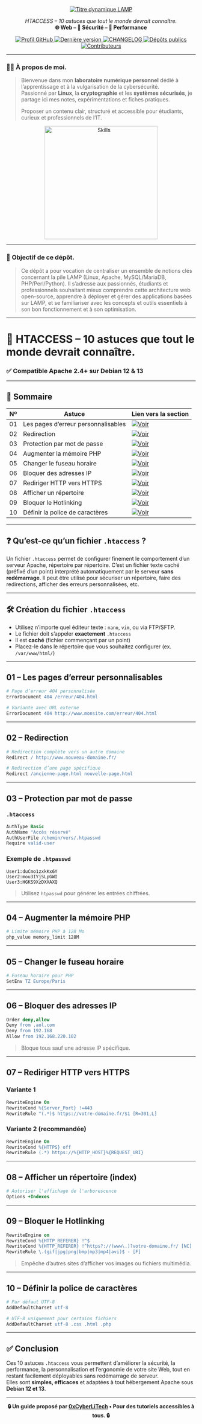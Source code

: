 
<p align="center">
  <a href="https://github.com/0xCyberLiTech">
    <img src="https://readme-typing-svg.herokuapp.com?font=JetBrains+Mono&size=50&duration=6000&pause=1000000000&color=FF0048&center=true&vCenter=true&width=1100&lines=%3ELAMP_" alt="Titre dynamique LAMP" />
  </a>
</p>

<p align="center">
  <em>HTACCESS – 10 astuces que tout le monde devrait connaître.</em><br>
  <b>🌐 Web – 🔐 Sécurité – 🚀 Performance</b>
</p>

<p align="center">
  <a href="https://github.com/0xCyberLiTech">
    <img src="https://img.shields.io/badge/Profil-GitHub-181717?logo=github&style=flat-square" alt="Profil GitHub" />
  </a>
  <a href="https://github.com/0xCyberLiTech/Apache2/releases/latest">
    <img src="https://img.shields.io/github/v/release/0xCyberLiTech/Apache2?label=version&style=flat-square&color=blue" alt="Dernière version" />
  </a>
  <a href="https://github.com/0xCyberLiTech/Apache2/blob/main/CHANGELOG.md">
    <img src="https://img.shields.io/badge/📄%20Changelog-Apache2-blue?style=flat-square" alt="CHANGELOG" />
  </a>
  <a href="https://github.com/0xCyberLiTech?tab=repositories">
    <img src="https://img.shields.io/badge/Dépôts-publics-blue?style=flat-square" alt="Dépôts publics" />
  </a>
  <a href="https://github.com/0xCyberLiTech/Apache2/graphs/contributors">
    <img src="https://img.shields.io/badge/👥%20Contributeurs-cliquez%20ici-007ec6?style=flat-square" alt="Contributeurs" />
  </a>
</p>

---

### 👨‍💻 **À propos de moi.**

> Bienvenue dans mon **laboratoire numérique personnel** dédié à l’apprentissage et à la vulgarisation de la cybersécurité.  
> Passionné par **Linux**, la **cryptographie** et les **systèmes sécurisés**, je partage ici mes notes, expérimentations et fiches pratiques.  
>  
 > Proposer un contenu clair, structuré et accessible pour étudiants, curieux et professionnels de l’IT.  

<p align="center">
  <a href="https://github.com/0xCyberLiTech" target="_blank" rel="noopener">
    <img src="https://skillicons.dev/icons?i=linux,debian,bash,docker,nginx,git,vim" alt="Skills" alt="Logo techno" width="300">
  </a>
</p>

---

### 🎯 **Objectif de ce dépôt.**

> Ce dépôt a pour vocation de centraliser un ensemble de notions clés concernant la pile LAMP (Linux, Apache, MySQL/MariaDB, PHP/Perl/Python). Il s’adresse aux passionnés, étudiants et professionnels souhaitant
> mieux comprendre cette architecture web open-source, apprendre à déployer et gérer des applications basées sur LAMP, et se familiariser avec les concepts et outils essentiels à son bon fonctionnement et à son
> optimisation.

---

# 🔐 HTACCESS – 10 astuces que tout le monde devrait connaître.
### ✅ Compatible Apache 2.4+ sur Debian 12 & 13

---

## 📑 Sommaire

| Nº  | Astuce                                     | Lien vers la section                           |
|-----|--------------------------------------------|-----------------------------------------------|
| 01  | Les pages d’erreur personnalisables        | [![Voir](https://img.shields.io/badge/Voir-01-blue)](#balise-01)       |
| 02  | Redirection                                | [![Voir](https://img.shields.io/badge/Voir-02-blue)](#balise-02)       |
| 03  | Protection par mot de passe                | [![Voir](https://img.shields.io/badge/Voir-03-blue)](#balise-03)       |
| 04  | Augmenter la mémoire PHP                   | [![Voir](https://img.shields.io/badge/Voir-04-blue)](#balise-04)       |
| 05  | Changer le fuseau horaire                  | [![Voir](https://img.shields.io/badge/Voir-05-blue)](#balise-05)       |
| 06  | Bloquer des adresses IP                    | [![Voir](https://img.shields.io/badge/Voir-06-blue)](#balise-06)       |
| 07  | Rediriger HTTP vers HTTPS                  | [![Voir](https://img.shields.io/badge/Voir-07-blue)](#balise-07)       |
| 08  | Afficher un répertoire                     | [![Voir](https://img.shields.io/badge/Voir-08-blue)](#balise-08)       |
| 09  | Bloquer le Hotlinking                      | [![Voir](https://img.shields.io/badge/Voir-09-blue)](#balise-09)       |
| 10  | Définir la police de caractères            | [![Voir](https://img.shields.io/badge/Voir-10-blue)](#balise-10)       |

---

## ❓ Qu’est-ce qu’un fichier `.htaccess` ?

Un fichier `.htaccess` permet de configurer finement le comportement d’un serveur Apache, répertoire par répertoire. C’est un fichier texte caché (préfixé d’un point) interprété automatiquement par le serveur **sans redémarrage**. Il peut être utilisé pour sécuriser un répertoire, faire des redirections, afficher des erreurs personnalisées, etc.

---

## 🛠️ Création du fichier `.htaccess`

- Utilisez n’importe quel éditeur texte : `nano`, `vim`, ou via FTP/SFTP.
- Le fichier doit s’appeler **exactement** `.htaccess`
- Il est **caché** (fichier commençant par un point)
- Placez-le dans le répertoire que vous souhaitez configurer (ex. `/var/www/html/`)

---

<a name="balise-01"></a>
## 01 – Les pages d’erreur personnalisables

```apache
# Page d’erreur 404 personnalisée
ErrorDocument 404 /erreur/404.html

# Variante avec URL externe
ErrorDocument 404 http://www.monsite.com/erreur/404.html
```

---

<a name="balise-02"></a>
## 02 – Redirection

```apache
# Redirection complète vers un autre domaine
Redirect / http://www.nouveau-domaine.fr/

# Redirection d’une page spécifique
Redirect /ancienne-page.html nouvelle-page.html
```

---

<a name="balise-03"></a>
## 03 – Protection par mot de passe

### `.htaccess`

```apache
AuthType Basic
AuthName "Accès réservé"
AuthUserFile /chemin/vers/.htpasswd
Require valid-user
```

### Exemple de `.htpasswd`

```text
User1:duCmo1zxkKx6Y
User2:mou3IYjSLpGWI
User3:HGKS9XzDXXAXQ
```

> Utilisez `htpasswd` pour générer les entrées chiffrées.

---

<a name="balise-04"></a>
## 04 – Augmenter la mémoire PHP

```apache
# Limite mémoire PHP à 128 Mo
php_value memory_limit 128M
```

---

<a name="balise-05"></a>
## 05 – Changer le fuseau horaire

```apache
# Fuseau horaire pour PHP
SetEnv TZ Europe/Paris
```

---

<a name="balise-06"></a>
## 06 – Bloquer des adresses IP

```apache
Order deny,allow
Deny from .aol.com
Deny from 192.168
Allow from 192.168.220.102
```

> Bloque tous sauf une adresse IP spécifique.

---

<a name="balise-07"></a>
## 07 – Rediriger HTTP vers HTTPS

### Variante 1

```apache
RewriteEngine On
RewriteCond %{Server_Port} !=443
RewriteRule ^(.*)$ https://votre-domaine.fr/$1 [R=301,L]
```

### Variante 2 (recommandée)

```apache
RewriteEngine On
RewriteCond %{HTTPS} off
RewriteRule (.*) https://%{HTTP_HOST}%{REQUEST_URI}
```

---

<a name="balise-08"></a>
## 08 – Afficher un répertoire (index)

```apache
# Autoriser l'affichage de l'arborescence
Options +Indexes
```

---

<a name="balise-09"></a>
## 09 – Bloquer le Hotlinking

```apache
RewriteEngine on
RewriteCond %{HTTP_REFERER} !^$
RewriteCond %{HTTP_REFERER} !^https?://(www\.)?votre-domaine.fr/ [NC]
RewriteRule \.(gif|jpg|png|bmp|mp3|mp4|avi)$ - [F]
```

> Empêche d’autres sites d’afficher vos images ou fichiers multimédia.

---

<a name="balise-10"></a>
## 10 – Définir la police de caractères

```apache
# Par défaut UTF-8
AddDefaultCharset utf-8

# UTF-8 uniquement pour certains fichiers
AddDefaultCharset utf-8 .css .html .php
```

---

## ✅ Conclusion

Ces 10 astuces `.htaccess` vous permettent d’améliorer la sécurité, la performance, la personnalisation et l’ergonomie de votre site Web, tout en restant facilement déployables sans redémarrage de serveur.  
Elles sont **simples, efficaces** et adaptées à tout hébergement Apache sous **Debian 12 et 13**.

---

<p align="center">
  <b>🔒 Un guide proposé par <a href="https://github.com/0xCyberLiTech">0xCyberLiTech</a> • Pour des tutoriels accessibles à tous. 🔒</b>
</p>
